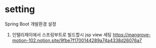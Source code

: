 # setting
Spring Boot 개발환경 설정


1. 인텔리제이에서 스프링부트로 빌드할시 jsp view 세팅      https://mangrove-motion-102.notion.site/9fbe7f1700144289a74a4338d26076a7
